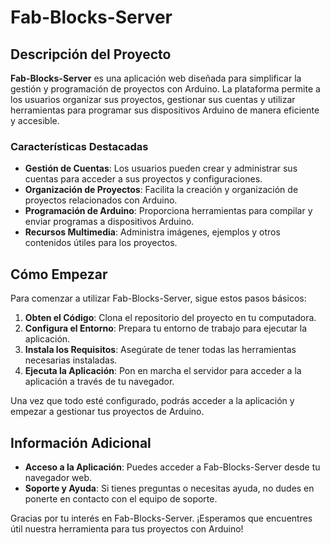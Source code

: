 # Fab-Blocks-Server

## Descripción del Proyecto

**Fab-Blocks-Server** es una aplicación web diseñada para simplificar la gestión y programación de proyectos con Arduino. La plataforma permite a los usuarios organizar sus proyectos, gestionar sus cuentas y utilizar herramientas para programar sus dispositivos Arduino de manera eficiente y accesible.

### Características Destacadas

- **Gestión de Cuentas**: Los usuarios pueden crear y administrar sus cuentas para acceder a sus proyectos y configuraciones.
- **Organización de Proyectos**: Facilita la creación y organización de proyectos relacionados con Arduino.
- **Programación de Arduino**: Proporciona herramientas para compilar y enviar programas a dispositivos Arduino.
- **Recursos Multimedia**: Administra imágenes, ejemplos y otros contenidos útiles para los proyectos.

## Cómo Empezar

Para comenzar a utilizar Fab-Blocks-Server, sigue estos pasos básicos:

1. **Obten el Código**: Clona el repositorio del proyecto en tu computadora.
2. **Configura el Entorno**: Prepara tu entorno de trabajo para ejecutar la aplicación.
3. **Instala los Requisitos**: Asegúrate de tener todas las herramientas necesarias instaladas.
4. **Ejecuta la Aplicación**: Pon en marcha el servidor para acceder a la aplicación a través de tu navegador.

Una vez que todo esté configurado, podrás acceder a la aplicación y empezar a gestionar tus proyectos de Arduino.

## Información Adicional

- **Acceso a la Aplicación**: Puedes acceder a Fab-Blocks-Server desde tu navegador web.
- **Soporte y Ayuda**: Si tienes preguntas o necesitas ayuda, no dudes en ponerte en contacto con el equipo de soporte.

Gracias por tu interés en Fab-Blocks-Server. ¡Esperamos que encuentres útil nuestra herramienta para tus proyectos con Arduino!
